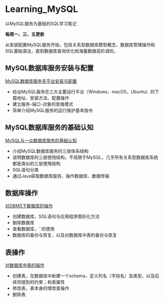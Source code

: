 # Learning_MySQL

以MySQL服务为基础的SQL学习笔记

**每周一、三、五更新**

从安装配置MySQL服务开始，包括关系型数据库模型概念，数据库管理操作和SQL基础语法，直到数据库查询优化和海量数据高阶调优。

## MySQL数据库服务安装与配置

[MySQL数据库服务多平台安装与配置](https://github.com/DanferWang/Learning_MySQL/tree/master/1.%20MySQL%E5%A4%9A%E5%B9%B3%E5%8F%B0%E5%AE%89%E8%A3%85%E4%B8%8E%E9%85%8D%E7%BD%AE)

- 给出MySQL服务在三大主要运行平台（Windows，macOS，Ubuntu）的下载地址、安装方法、配置操作
- 建立服务-端口-对象的思维模式
- 简单介绍MySQL服务的运行维护基本指令

## MySQL数据库服务的基础认知

[MySQL与一众数据库服务的基础认知](https://github.com/DanferWang/Learning_MySQL/tree/master/2.%20MySQL%E5%9F%BA%E7%A1%80%E8%AE%A4%E7%9F%A5)

- 介绍MySQL数据库服务的三层体系结构
- 说明数据库的三层使用结构，不局限于MySQL，几乎所有关系型数据库系统都是类似的三层使用结构
- SQL语句分类
- 通过Java获取数据库服务、操作数据库、数据传输

## 数据库操作

[对DBMS下数据库的操作](https://github.com/DanferWang/Learning_MySQL/tree/master/3.%20%E6%95%B0%E6%8D%AE%E5%BA%93%E6%93%8D%E4%BD%9C)

- 创建数据库，SQL语句与应用程序图形化方法
- 删除数据库
- 查看数据库，``的使用
- 数据库的备份与恢复，以及对数据库中表的备份与恢复

## 表操作
[对数据库中表的操作](https://github.com/DanferWang/Learning_MySQL/tree/master/4.%20%E8%A1%A8%E6%93%8D%E4%BD%9C)

- 创建表，在数据库中新建一个schema，定义列名（字段名）及类型，以及后续将提到的约束；和表属性
- 修改表，表本身的增改查操作
- 删除表
